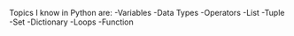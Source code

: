 Topics I know in Python are:
-Variables
-Data Types
-Operators
-List
-Tuple
-Set
-Dictionary
-Loops
-Function



